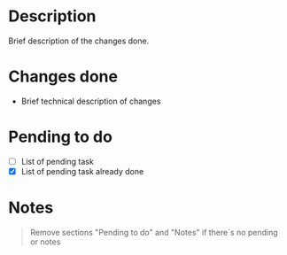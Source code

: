 # Description
Brief description of the changes done. 

# Changes done 
- Brief technical description of changes

# Pending to do 
- [ ] List of pending task 
- [x] List of pending task already done

# Notes #

> Remove sections "Pending to do" and "Notes" if there´s no pending or notes
